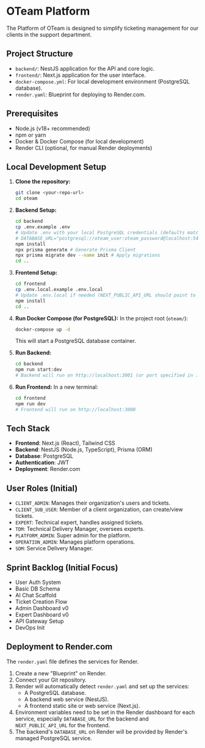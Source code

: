 # OTeam Platform

The Platform of OTeam is designed to simplify ticketing management for our clients in the support department.

## Project Structure

-   `backend/`: NestJS application for the API and core logic.
-   `frontend/`: Next.js application for the user interface.
-   `docker-compose.yml`: For local development environment (PostgreSQL database).
-   `render.yaml`: Blueprint for deploying to Render.com.

## Prerequisites

-   Node.js (v18+ recommended)
-   npm or yarn
-   Docker & Docker Compose (for local development)
-   Render CLI (optional, for manual Render deployments)

## Local Development Setup

1.  **Clone the repository:**
    ```bash
    git clone <your-repo-url>
    cd oteam
    ```

2.  **Backend Setup:**
    ```bash
    cd backend
    cp .env.example .env
    # Update .env with your local PostgreSQL credentials (defaults match docker-compose)
    # DATABASE_URL="postgresql://oteam_user:oteam_password@localhost:5432/oteam_db?schema=public"
    npm install
    npx prisma generate # Generate Prisma Client
    npx prisma migrate dev --name init # Apply migrations
    cd ..
    ```

3.  **Frontend Setup:**
    ```bash
    cd frontend
    cp .env.local.example .env.local
    # Update .env.local if needed (NEXT_PUBLIC_API_URL should point to your backend)
    npm install
    cd ..
    ```

4.  **Run Docker Compose (for PostgreSQL):**
    In the project root (`oteam/`):
    ```bash
    docker-compose up -d
    ```
    This will start a PostgreSQL database container.

5.  **Run Backend:**
    ```bash
    cd backend
    npm run start:dev
    # Backend will run on http://localhost:3001 (or port specified in .env)
    ```

6.  **Run Frontend:**
    In a new terminal:
    ```bash
    cd frontend
    npm run dev
    # Frontend will run on http://localhost:3000
    ```

## Tech Stack

-   **Frontend**: Next.js (React), Tailwind CSS
-   **Backend**: NestJS (Node.js, TypeScript), Prisma (ORM)
-   **Database**: PostgreSQL
-   **Authentication**: JWT
-   **Deployment**: Render.com

## User Roles (Initial)

-   `CLIENT_ADMIN`: Manages their organization's users and tickets.
-   `CLIENT_SUB_USER`: Member of a client organization, can create/view tickets.
-   `EXPERT`: Technical expert, handles assigned tickets.
-   `TDM`: Technical Delivery Manager, oversees experts.
-   `PLATFORM_ADMIN`: Super admin for the platform.
-   `OPERATION_ADMIN`: Manages platform operations.
-   `SDM`: Service Delivery Manager.

## Sprint Backlog (Initial Focus)

-   User Auth System
-   Basic DB Schema
-   AI Chat Scaffold
-   Ticket Creation Flow
-   Admin Dashboard v0
-   Expert Dashboard v0
-   API Gateway Setup
-   DevOps Init

## Deployment to Render.com

The `render.yaml` file defines the services for Render.
1.  Create a new "Blueprint" on Render.
2.  Connect your Git repository.
3.  Render will automatically detect `render.yaml` and set up the services:
    -   A PostgreSQL database.
    -   A backend web service (NestJS).
    -   A frontend static site or web service (Next.js).
4.  Environment variables need to be set in the Render dashboard for each service, especially `DATABASE_URL` for the backend and `NEXT_PUBLIC_API_URL` for the frontend.
5.  The backend's `DATABASE_URL` on Render will be provided by Render's managed PostgreSQL service.
